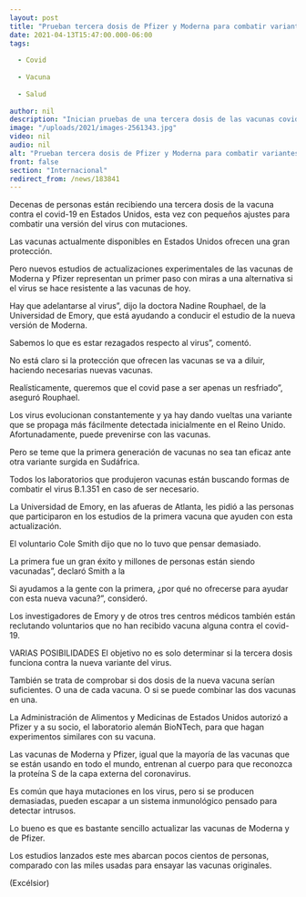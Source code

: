 ```yaml
---
layout: post
title: "Prueban tercera dosis de Pfizer y Moderna para combatir variantes"
date: 2021-04-13T15:47:00.000-06:00
tags:
  
  - Covid
  
  - Vacuna
  
  - Salud
  
author: nil
description: "Inician pruebas de una tercera dosis de las vacunas covid de Pfizer y Moderna en Estados Unidos, para determinar si funciona contra las mutaciones del virus"
image: "/uploads/2021/images-2561343.jpg"
video: nil
audio: nil
alt: "Prueban tercera dosis de Pfizer y Moderna para combatir variantes"
front: false
section: "Internacional"
redirect_from: /news/183841
---
```


Decenas de personas están recibiendo una tercera dosis de la vacuna contra el covid-19 en Estados Unidos, esta vez con pequeños ajustes para combatir una versión del virus con mutaciones.

Las vacunas actualmente disponibles en Estados Unidos ofrecen una gran protección.

Pero nuevos estudios de actualizaciones experimentales de las vacunas de Moderna y Pfizer representan un primer paso con miras a una alternativa si el virus se hace resistente a las vacunas de hoy.

Hay que adelantarse al virus”, dijo la doctora Nadine Rouphael, de la Universidad de Emory, que está ayudando a conducir el estudio de la nueva versión de Moderna.

 
Sabemos lo que es estar rezagados respecto al virus”, comentó.

No está claro si la protección que ofrecen las vacunas se va a diluir, haciendo necesarias nuevas vacunas.

Realísticamente, queremos que el covid pase a ser apenas un resfriado”, aseguró Rouphael.

Los virus evolucionan constantemente y ya hay dando vueltas una variante que se propaga más fácilmente detectada inicialmente en el Reino Unido. Afortunadamente, puede prevenirse con las vacunas.

Pero se teme que la primera generación de vacunas no sea tan eficaz ante otra variante surgida en Sudáfrica.

Todos los laboratorios que produjeron vacunas están buscando formas de combatir el virus B.1.351 en caso de ser necesario.

La Universidad de Emory, en las afueras de Atlanta, les pidió a las personas que participaron en los estudios de la primera vacuna que ayuden con esta actualización.

El voluntario Cole Smith dijo que no lo tuvo que pensar demasiado.

La primera fue un gran éxito y millones de personas están siendo vacunadas”, declaró Smith a la

 
Si ayudamos a la gente con la primera, ¿por qué no ofrecerse para ayudar con esta nueva vacuna?”, consideró.

Los investigadores de Emory y de otros tres centros médicos también están reclutando voluntarios que no han recibido vacuna alguna contra el covid-19.

VARIAS POSIBILIDADES
El objetivo no es solo determinar si la tercera dosis funciona contra la nueva variante del virus.

También se trata de comprobar si dos dosis de la nueva vacuna serían suficientes. O una de cada vacuna. O si se puede combinar las dos vacunas en una.

La Administración de Alimentos y Medicinas de Estados Unidos autorizó a Pfizer y a su socio, el laboratorio alemán BioNTech, para que hagan experimentos similares con su vacuna.

Las vacunas de Moderna y Pfizer, igual que la mayoría de las vacunas que se están usando en todo el mundo, entrenan al cuerpo para que reconozca la proteína S de la capa externa del coronavirus.

Es común que haya mutaciones en los virus, pero si se producen demasiadas, pueden escapar a un sistema inmunológico pensado para detectar intrusos.

Lo bueno es que es bastante sencillo actualizar las vacunas de Moderna y de Pfizer.

Los estudios lanzados este mes abarcan pocos cientos de personas, comparado con las miles usadas para ensayar las vacunas originales.

(Excélsior)